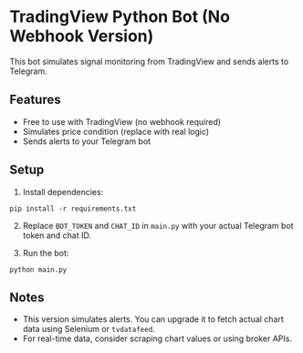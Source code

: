 # TradingView Python Bot (No Webhook Version)

This bot simulates signal monitoring from TradingView and sends alerts to Telegram.

## Features

- Free to use with TradingView (no webhook required)
- Simulates price condition (replace with real logic)
- Sends alerts to your Telegram bot

## Setup

1. Install dependencies:
```
pip install -r requirements.txt
```

2. Replace `BOT_TOKEN` and `CHAT_ID` in `main.py` with your actual Telegram bot token and chat ID.

3. Run the bot:
```
python main.py
```

## Notes

- This version simulates alerts. You can upgrade it to fetch actual chart data using Selenium or `tvdatafeed`.
- For real-time data, consider scraping chart values or using broker APIs.